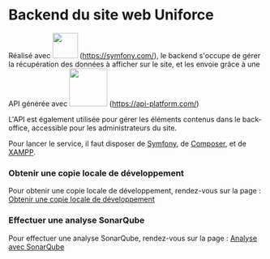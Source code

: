 # Backend du site web Uniforce

Réalisé avec <img src="https://symfony.com/logos/symfony_black_02.svg" height="50" /> (https://symfony.com/), le backend s'occupe de gérer la récupération des données à afficher sur le site, et les envoie grâce à une API générée avec <img src="https://api-platform.com/static/Logo_Circle%20webby%20text%20blue-2a15225e1eb2d831b3a11e23b5d5ed7d.svg" height="75" /> (https://api-platform.com/)

L'API est également utilisée pour gérer les éléments contenus dans le back-office, accessible pour les administrateurs du site.

Pour lancer le service, il faut disposer de [Symfony](https://symfony.com/), de [Composer](https://getcomposer.org/), et de [XAMPP](https://www.apachefriends.org/fr/index.html).

### Obtenir une copie locale de développement
Pour obtenir une copie locale de développement, rendez-vous sur la page : [Obtenir une copie locale de développement](https://github.com/MaximeMerrien/uniforceBackEnd/wiki/Obtenir-une-copie-locale-de-d%C3%A9veloppement)

### Effectuer une analyse SonarQube
Pour effectuer une analyse SonarQube, rendez-vous sur la page : [Analyse avec SonarQube](https://github.com/MaximeMerrien/uniforceBackEnd/wiki/SonarQube)
